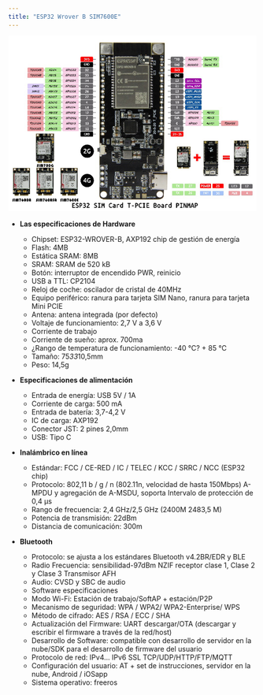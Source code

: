 ```yaml
---
title: "ESP32 Wrover B SIM7600E"
---
```


![](./static/esp32-sim7600e-schema.jpg)

- **Las especificaciones de Hardware**

  - Chipset: ESP32-WROVER-B, AXP192 chip de gestión de energía
  - Flash: 4MB
  - Estática SRAM: 8MB
  - SRAM: SRAM de 520 kB
  - Botón: interruptor de encendido PWR, reinicio
  - USB a TTL: CP2104
  - Reloj de coche: oscilador de cristal de 40MHz
  - Equipo periférico: ranura para tarjeta SIM Nano, ranura para tarjeta Mini PCIE
  - Antena: antena integrada (por defecto)
  - Voltaje de funcionamiento: 2,7 V a 3,6 V
  - Corriente de trabajo
  - Corriente de sueño: aprox. 700ma
  - ¿Rango de temperatura de funcionamiento: -40 °C? + 85 ℃
  - Tamaño: 75*33*10,5mm
  - Peso: 14,5g

- **Especificaciones de alimentación**

  - Entrada de energía: USB 5V / 1A
  - Corriente de carga: 500 mA
  - Entrada de batería: 3,7-4,2 V
  - IC de carga: AXP192
  - Conector JST: 2 pines 2,0mm
  - USB: Tipo C

- **Inalámbrico en línea**

  - Estándar: FCC / CE-RED / IC / TELEC / KCC / SRRC / NCC (ESP32 chip)
  - Protocolo: 802,11 b / g / n (802.11n, velocidad de hasta 150Mbps) A-MPDU y agregación de A-MSDU, soporta Intervalo de protección de 0,4 μs
  - Rango de frecuencia: 2,4 GHz/2,5 GHz (2400M 2483,5 M)
  - Potencia de transmisión: 22dBm
  - Distancia de comunicación: 300m

- **Bluetooth**
  - Protocolo: se ajusta a los estándares Bluetooth v4.2BR/EDR y BLE
  - Radio Frecuencia: sensibilidad-97dBm NZIF receptor clase 1, Clase 2 y Clase 3 Transmisor AFH
  - Audio: CVSD y SBC de audio
  - Software especificaciones
  - Modo Wi-Fi: Estación de trabajo/SoftAP + estación/P2P
  - Mecanismo de seguridad: WPA / WPA2/ WPA2-Enterprise/ WPS
  - Método de cifrado: AES / RSA / ECC / SHA
  - Actualización del Firmware: UART descargar/OTA (descargar y escribir el firmware a través de la red/host)
  - Desarrollo de Software: compatible con desarrollo de servidor en la nube/SDK para el desarrollo de firmware del usuario
  - Protocolo de red: IPv4... IPv6 SSL TCP/UDP/HTTP/FTP/MQTT
  - Configuración del usuario: AT + set de instrucciones, servidor en la nube, Android / iOSapp
  - Sistema operativo: freeros
